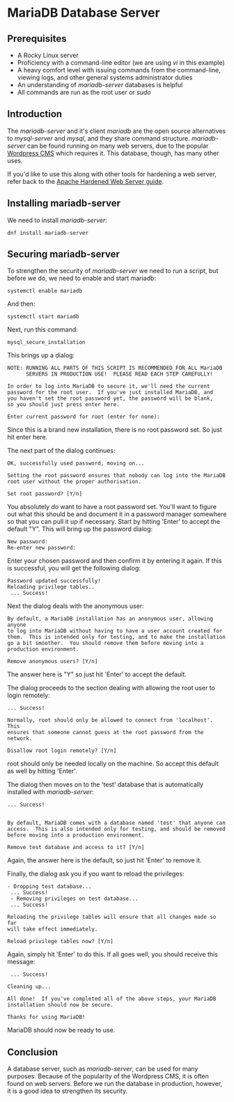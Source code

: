 # MariaDB Database Server

## Prerequisites

* A Rocky Linux server
* Proficiency with a command-line editor (we are using _vi_ in this example)
* A heavy comfort level with issuing commands from the command-line, viewing logs, and other general systems administrator duties
* An understanding of _mariadb-server_ databases is helpful
* All commands are run as the root user or _sudo_

## Introduction

The _mariadb-server_ and it's client _mariadb_ are the open source alternatives to _mysql-server_ and _mysql_, and they share command structure. _mariadb-server_ can be found running on many web servers, due to the popular [Wordpress CMS](https://wordpress.org/) which requires it. This database, though, has many other uses.

If you'd like to use this along with other tools for hardening a web server, refer back to the [Apache Hardened Web Server guide](../web/apache_hardened_webserver/index.md).

## Installing mariadb-server

We need to install _mariadb-server_:

`dnf install mariadb-server`

## Securing mariadb-server

To strengthen the security of _mariadb-server_ we need to run a script, but before we do, we need to enable and start mariadb:

`systemctl enable mariadb`

And then:

`systemctl start mariadb`

Next, run this command:

`mysql_secure_installation`

This brings up a dialog:

```
NOTE: RUNNING ALL PARTS OF THIS SCRIPT IS RECOMMENDED FOR ALL MariaDB
      SERVERS IN PRODUCTION USE!  PLEASE READ EACH STEP CAREFULLY!

In order to log into MariaDB to secure it, we'll need the current
password for the root user.  If you've just installed MariaDB, and
you haven't set the root password yet, the password will be blank,
so you should just press enter here.

Enter current password for root (enter for none): 
```

Since this is a brand new installation, there is no root password set. So just hit enter here.

The next part of the dialog continues:

```
OK, successfully used password, moving on...

Setting the root password ensures that nobody can log into the MariaDB
root user without the proper authorisation.

Set root password? [Y/n] 
```

You absolutely _do_ want to have a root password set. You'll want to figure out what this should be and document it in a password manager somewhere so that you can pull it up if necessary. Start by hitting 'Enter' to accept the default "Y". This will bring up the password dialog:

```
New password: 
Re-enter new password:
```

Enter your chosen password and then confirm it by entering it again. If this is successful, you will get the following dialog:

```
Password updated successfully!
Reloading privilege tables..
 ... Success!
```

Next the dialog deals with the anonymous user:

```
By default, a MariaDB installation has an anonymous user, allowing anyone
to log into MariaDB without having to have a user account created for
them.  This is intended only for testing, and to make the installation
go a bit smoother.  You should remove them before moving into a
production environment.

Remove anonymous users? [Y/n] 
```

The answer here is "Y" so just hit 'Enter' to accept the default.

The dialog proceeds to the section dealing with allowing the root user to login remotely:

```
... Success!

Normally, root should only be allowed to connect from 'localhost'.  This
ensures that someone cannot guess at the root password from the network.

Disallow root login remotely? [Y/n]
```

root should only be needed locally on the machine. So accept this default as well by hitting 'Enter'.

The dialog then moves on to the 'test' database that is automatically installed with _mariadb-server_:

```
... Success!


By default, MariaDB comes with a database named 'test' that anyone can
access.  This is also intended only for testing, and should be removed
before moving into a production environment.

Remove test database and access to it? [Y/n] 
```

Again, the answer here is the default, so just hit 'Enter' to remove it.

Finally, the dialog ask you if you want to reload the privileges:

```
- Dropping test database...
 ... Success!
 - Removing privileges on test database...
 ... Success!

Reloading the privilege tables will ensure that all changes made so far
will take effect immediately.

Reload privilege tables now? [Y/n] 
```

Again, simply hit 'Enter' to do this. If all goes well, you should receive this message:

```
 ... Success!

Cleaning up...

All done!  If you've completed all of the above steps, your MariaDB
installation should now be secure.

Thanks for using MariaDB!
```

MariaDB should now be ready to use.

## Conclusion

A database server, such as _mariadb-server_, can be used for many purposes. Because of the popularity of the Wordpress CMS, it is often found on web servers. Before we run the database in production, however, it is a good idea to strengthen its security. 

